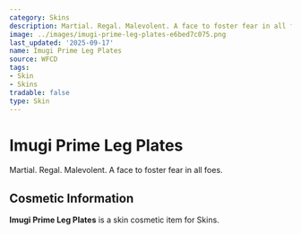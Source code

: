 ```yaml
---
category: Skins
description: Martial. Regal. Malevolent. A face to foster fear in all foes.
image: ../images/imugi-prime-leg-plates-e6bed7c075.png
last_updated: '2025-09-17'
name: Imugi Prime Leg Plates
source: WFCD
tags:
- Skin
- Skins
tradable: false
type: Skin
---
```


# Imugi Prime Leg Plates

Martial. Regal. Malevolent. A face to foster fear in all foes.

## Cosmetic Information

**Imugi Prime Leg Plates** is a skin cosmetic item for Skins.

